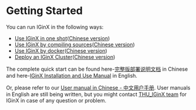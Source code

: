 # Getting Started

You can run IGinX in the following ways:
- [Use IGinX in one shot](./quickStarts/IGinXInOneShot-EnglishVersion.md)([Chinese version](./quickStarts/IGinXInOneShot.md))
- [Use IGinX by compiling sources](./quickStarts/IGinXBySource-EnglishVersion.md)([Chinese version](./quickStarts/IGinXBySource.md))
- [Use IGinX by docker](./quickStarts/IGinXByDocker-EnglishVersion.md)([Chinese version](./quickStarts/IGinXByDocker.md))
- [Deploy an IGinX Cluster](./quickStarts/IGinXCluster-EnglishVersion.md)([Chinese version](./quickStarts/IGinXCluster.md))

The complete quick start can be found here-[完整版部署说明文档](./quickStarts/IGinXManual.md) in Chinese and here-[IGinX Installation and Use Manual](./quickStarts/IGinXManual-EnglishVersion.md) in English.

Or, please refer to our [User manual in Chinese - 中文用户手册](https://github.com/IGinX-THU/IGinX/raw/main/docs/pdf/userManualC.pdf). User manuals in English are
still being written, but you might contact [THU_IGinX team](mailto:TSIGinX@gmail.com) for IGinX in case of any question or problem.
